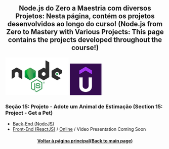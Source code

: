 <h2 align="center">Node.js do Zero a Maestria com diversos Projetos:  Nesta página, contém os projetos desenvolvidos ao longo do curso! (Node.js from Zero to Mastery with Various Projects: This page contains the projects developed throughout the course!)</h2>

<img src="./Logo-Node.jpg" width="200" /> <img src="./Udemy-Logo.png" height="100"/>

### Seção 15: Projeto - Adote um Animal de Estimação (Section 15: Project - Get a Pet)

* [Back-End (NodeJS)](https://github.com/luciano-da-cruz-jr/Get-A-Pet-Back-End)
* [Front-End (ReactJS)](https://github.com/luciano-da-cruz-jr/Get-A-Pet-Front-End) / [Online](https://stately-brioche-445efa.netlify.app/) / Video Presentation Coming Soon

<h4 align="center"><a href="https://github.com/luciano-da-cruz-jr">Voltar à página principal(Back to main page)</a></h4>







